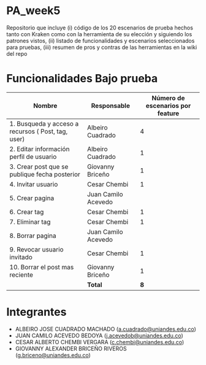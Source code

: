 # PA_week5
Repositorio que incluye (i) código de los 20 escenarios de prueba hechos tanto con Kraken como con la herramienta de su elección y siguiendo los patrones vistos, (ii) listado de funcionalidades y escenarios seleccionados para pruebas, (iii) resumen de pros y contras de las herramientas en la wiki del repo

# Funcionalidades Bajo prueba
| Nombre                                              | Responsable      | Número de escenarios por feature |
|-----------------------------------------------------|------------------|----------------------------------| 
| 1. Busqueda y acceso a recursos ( Post, tag, user)  | Albeiro Cuadrado | 4                                |
| 2. Editar información perfil de usuario             | Albeiro Cuadrado | 1                                | 
| 3. Crear post que se publique fecha posterior       | Giovanny Briceño  | 1                                 | 
| 4. Invitar usuario                                  | Cesar Chembi       | 1                                 | 
| 5. Crear pagina                                     | Juan Camilo Acevedo |                                 | 
| 6. Crear tag                                        | Cesar Chembi     | 1                                 | 
| 7. Eliminar tag                                     | Cesar Chembi     | 1                                 | 
| 8. Borrar pagina                                    | Juan Camilo Acevedo|                                | 
| 9. Revocar usuario invitado   | Cesar Chembi | 1                               | 
| 10. Borrar el post mas reciente  | Giovanny Briceño | 1                               | 
|                                   | **Total** |   **8**                             | 

# Integrantes
- ALBEIRO JOSE CUADRADO MACHADO (a.cuadrado@uniandes.edu.co)
- JUAN CAMILO ACEVEDO BEDOYA (j.acevedob@uniandes.edu.co)
- CESAR ALBERTO CHEMBI VERGARA (c.chembi@uniandes.edu.co)
- GIOVANNY ALEXANDER BRICEÑO RIVEROS (g.briceno@uniandes.edu.co)

 

